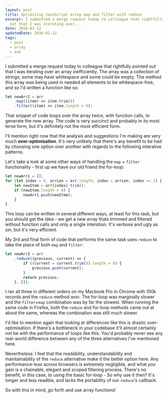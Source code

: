 ```yaml
---
layout: post
title: Optimising JavaScript array map and filter with reduce
excerpt: I submitted a merge request today to colleague that rightfully pointed
  out that I was iterating over...
date: 2016-01-12
updatedDate: 2016-01-12
tags:
  - post
  - array
  - es6
---
```


I submitted a merge request today to colleague that rightfully pointed out that I was iterating over an array inefficiently. The array was a collection of strings; some may have whitespace and some could be empty. The method this array was being used in needed all elements to be whitespace-free, and so I'd written a function like so:

```javascript
let newArr2 = arr
    .map((item) => item.trim())
    .filter((item) => item.length > 0);
```

That snippet of code loops over the array _twice_, with function calls, to generate the new array. The code is very succinct and probably in its most terse form, but it's definitely not the most efficient form.

I'll mention right now that the analysis and suggestions I'm making are very much **over-optimisation**. It's very unlikely that there's any benefit to be had by choosing one option over another with regards to the following interative patterns.

Let's take a look at some other ways of handling the `map` + `filter` functionality - first up we have our old friend the for-loop:

```javascript
let newArr1 = [];
for (let index = 0, arrLen = arr.length; index < arrLen; index += 1) {
    let newItem = arr[index].trim();
    if (newItem.length > 0) {
        newArr1.push(newItem);
    }
}
```

This loop can be written in several different ways, at least for this task, but you should get the idea - we get a new array thats trimmed and filtered without function calls and only a single interation. It's verbose and ugly as sin, but it's very efficient.

My 3rd and final form of code that performs the same task uses `reduce` to take the place of both `map` and `filter`:

```javascript
let newArr3 = arr
    .reduce((previous, current) => {
        if ((current = current.trim()).length > 0) {
            previous.push(current);
        }
        return previous;
    }, []);
```

I ran all three in different orders on my Macbook Pro in Chrome with 100k records and the `reduce` method won. The for-loop was marginally slower and the `filter`+`map` combination was by far the slowest. When running the same code in Firefox, both the `reduce` and for-loop methods came out at about the same, whereas the combination was still much slower.

I'd like to mention again that looking at differences like this is drastic over-optimisation. If there's a bottleneck in your codebase it'll almost certainly not be with the performance of loops like this. You'd probably never see any real-world difference between any of the three alternatives I've mentioned here.

Nevertheless: I feel that the readability, understandability and maintainability of the `reduce` alternative make it the better option here. Any performance-loss across browsers is extremely negligible, and what you gain is a chainable, elegant and scoped filtering process. There's no benefit, in this case, to using the basic for-loop - So why use it then? It's longer and less readble, and lacks the portability of our `reduce`'s callback.

So with this in mind, go forth and use array functions!